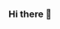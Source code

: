 ### Hi there 👋

<!--
**dliosi/dliosi** is a ✨ _special_ ✨ repository because its `README.md` (this file) appears on your GitHub profile.

Here are some ideas to get you started:

- 🔭 I’m currently working on ...
- 🌱 I’m currently learning ...
- 👯 I’m looking to collaborate on ...
- 🤔 I’m looking for help with ...
- 💬 Ask me about ;...
- 📫 How to reach me: ...
- 😄 Pronouns: ...
- ⚡ Fun fact: ...
-->
